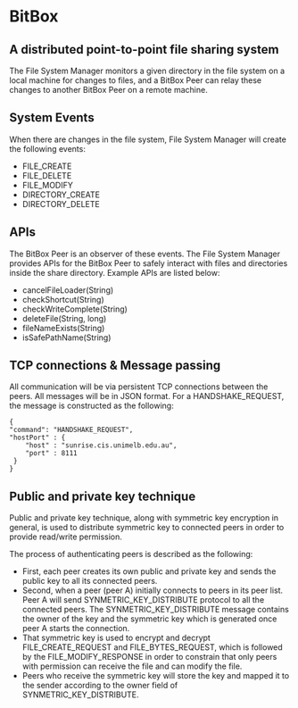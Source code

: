 # BitBox
## A distributed point-to-point file sharing system

The File System Manager monitors a given directory in the file system on a local machine for changes to files, and a BitBox Peer can relay these changes to another BitBox Peer on a remote machine. 


## System Events
When there are changes in the file system, File System Manager will create the following events:
- FILE_CREATE 
- FILE_DELETE
- FILE_MODIFY
- DIRECTORY_CREATE
- DIRECTORY_DELETE


## APIs
The BitBox Peer is an observer of these events. The File System Manager provides APIs for the BitBox Peer to safely interact with files and directories inside the share directory. Example APIs are listed below: 

- cancelFileLoader(String)
- checkShortcut(String)
- checkWriteComplete(String) 
- deleteFile(String, long)
- fileNameExists(String)
- isSafePathName(String)


## TCP connections & Message passing
All communication will be via persistent TCP connections between the peers. All messages will be in JSON format. For a HANDSHAKE_REQUEST, the message is constructed as the following:

```
{
"command": "HANDSHAKE_REQUEST",
"hostPort" : {
    "host" : "sunrise.cis.unimelb.edu.au",
    "port" : 8111
 }
}
```

## Public and private key technique
Public and private key technique, along with symmetric key encryption in general, is used to distribute symmetric key to connected peers in order to provide read/write permission.

The process of authenticating peers is described as the following:

- First, each peer creates its own public and private key and sends the public key to all its connected peers.
- Second, when a peer (peer A) initially connects to peers in its peer list. Peer A will send SYNMETRIC_KEY_DISTRIBUTE protocol to all the connected peers. The SYNMETRIC_KEY_DISTRIBUTE message contains the owner of the key and the symmetric key which is generated once peer A starts the connection. 
- That symmetric key is used to encrypt and decrypt FILE_CREATE_REQUEST and FILE_BYTES_REQUEST, which is followed by the FILE_MODIFY_RESPONSE in order to constrain that only peers with permission can receive the file and can modify the file.
- Peers who receive the symmetric key will store the key and mapped it to the sender according to the owner field 
of SYNMETRIC_KEY_DISTRIBUTE.
